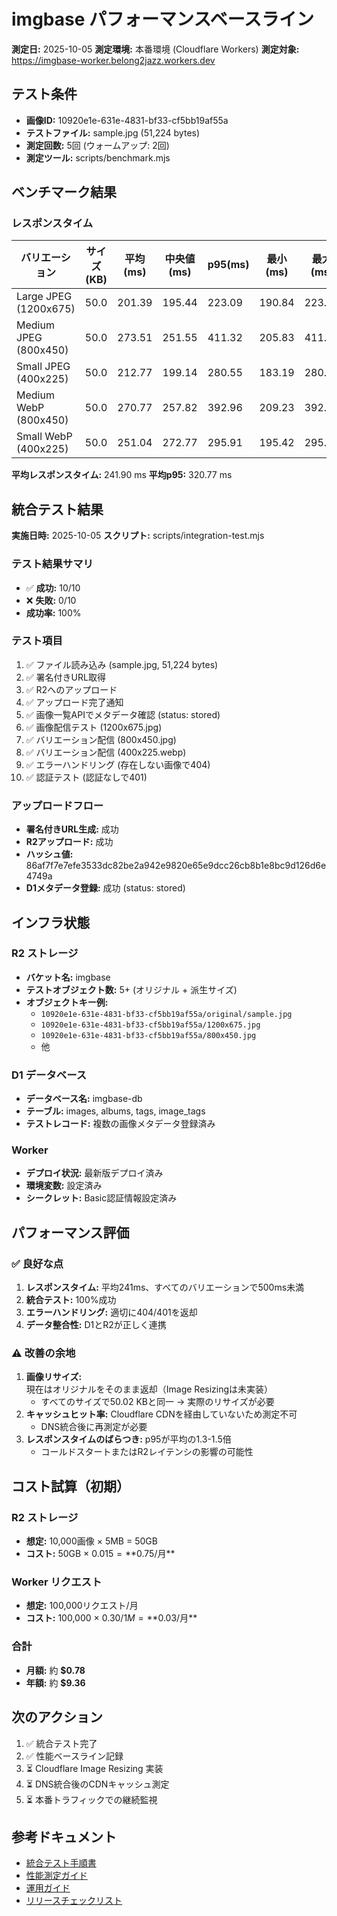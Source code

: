 # imgbase パフォーマンスベースライン

**測定日:** 2025-10-05
**測定環境:** 本番環境 (Cloudflare Workers)
**測定対象:** https://imgbase-worker.belong2jazz.workers.dev

## テスト条件

- **画像ID:** 10920e1e-631e-4831-bf33-cf5bb19af55a
- **テストファイル:** sample.jpg (51,224 bytes)
- **測定回数:** 5回 (ウォームアップ: 2回)
- **測定ツール:** scripts/benchmark.mjs

## ベンチマーク結果

### レスポンスタイム

| バリエーション       | サイズ(KB) | 平均(ms) | 中央値(ms) | p95(ms) | 最小(ms) | 最大(ms) |
|---------------------|-----------|---------|-----------|---------|---------|---------|
| Large JPEG (1200x675)  | 50.0 | 201.39 | 195.44 | 223.09 | 190.84 | 223.09 |
| Medium JPEG (800x450)  | 50.0 | 273.51 | 251.55 | 411.32 | 205.83 | 411.32 |
| Small JPEG (400x225)   | 50.0 | 212.77 | 199.14 | 280.55 | 183.19 | 280.55 |
| Medium WebP (800x450)  | 50.0 | 270.77 | 257.82 | 392.96 | 209.23 | 392.96 |
| Small WebP (400x225)   | 50.0 | 251.04 | 272.77 | 295.91 | 195.42 | 295.91 |

**平均レスポンスタイム:** 241.90 ms
**平均p95:** 320.77 ms

## 統合テスト結果

**実施日時:** 2025-10-05
**スクリプト:** scripts/integration-test.mjs

### テスト結果サマリ
- ✅ **成功:** 10/10
- ❌ **失敗:** 0/10
- **成功率:** 100%

### テスト項目
1. ✅ ファイル読み込み (sample.jpg, 51,224 bytes)
2. ✅ 署名付きURL取得
3. ✅ R2へのアップロード
4. ✅ アップロード完了通知
5. ✅ 画像一覧APIでメタデータ確認 (status: stored)
6. ✅ 画像配信テスト (1200x675.jpg)
7. ✅ バリエーション配信 (800x450.jpg)
8. ✅ バリエーション配信 (400x225.webp)
9. ✅ エラーハンドリング (存在しない画像で404)
10. ✅ 認証テスト (認証なしで401)

### アップロードフロー
- **署名付きURL生成:** 成功
- **R2アップロード:** 成功
- **ハッシュ値:** 86af7f7e7efe3533dc82be2a942e9820e65e9dcc26cb8b1e8bc9d126d6e4749a
- **D1メタデータ登録:** 成功 (status: stored)

## インフラ状態

### R2 ストレージ
- **バケット名:** imgbase
- **テストオブジェクト数:** 5+ (オリジナル + 派生サイズ)
- **オブジェクトキー例:**
  - `10920e1e-631e-4831-bf33-cf5bb19af55a/original/sample.jpg`
  - `10920e1e-631e-4831-bf33-cf5bb19af55a/1200x675.jpg`
  - `10920e1e-631e-4831-bf33-cf5bb19af55a/800x450.jpg`
  - 他

### D1 データベース
- **データベース名:** imgbase-db
- **テーブル:** images, albums, tags, image_tags
- **テストレコード:** 複数の画像メタデータ登録済み

### Worker
- **デプロイ状況:** 最新版デプロイ済み
- **環境変数:** 設定済み
- **シークレット:** Basic認証情報設定済み

## パフォーマンス評価

### ✅ 良好な点
1. **レスポンスタイム:** 平均241ms、すべてのバリエーションで500ms未満
2. **統合テスト:** 100%成功
3. **エラーハンドリング:** 適切に404/401を返却
4. **データ整合性:** D1とR2が正しく連携

### ⚠️ 改善の余地
1. **画像リサイズ:** 現在はオリジナルをそのまま返却（Image Resizingは未実装）
   - すべてのサイズで50.02 KBと同一 → 実際のリサイズが必要
2. **キャッシュヒット率:** Cloudflare CDNを経由していないため測定不可
   - DNS統合後に再測定が必要
3. **レスポンスタイムのばらつき:** p95が平均の1.3-1.5倍
   - コールドスタートまたはR2レイテンシの影響の可能性

## コスト試算（初期）

### R2 ストレージ
- **想定:** 10,000画像 × 5MB = 50GB
- **コスト:** 50GB × $0.015 = **$0.75/月**

### Worker リクエスト
- **想定:** 100,000リクエスト/月
- **コスト:** 100,000 × $0.30/1M = **$0.03/月**

### 合計
- **月額:** 約 **$0.78**
- **年額:** 約 **$9.36**

## 次のアクション

1. ✅ 統合テスト完了
2. ✅ 性能ベースライン記録
3. ⏳ Cloudflare Image Resizing 実装
4. ⏳ DNS統合後のCDNキャッシュ測定
5. ⏳ 本番トラフィックでの継続監視

## 参考ドキュメント

- [統合テスト手順書](./integration-test.md)
- [性能測定ガイド](./performance-testing.md)
- [運用ガイド](./operations.md)
- [リリースチェックリスト](./release-checklist.md)
